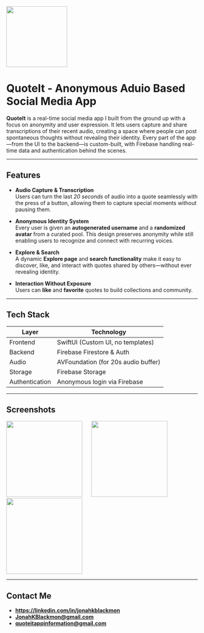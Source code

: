 <a href="https://apps.apple.com/app/id6747531233">
  <img src="https://developer.apple.com/assets/elements/badges/download-on-the-app-store.svg" width="160"/>
</a>

# QuoteIt - Anonymous Aduio Based Social Media App

**QuoteIt** is a real-time social media app I built from the ground up with a focus on anonymity and user expression. It lets users capture and share transcriptions of their recent audio, creating a space where people can post spontaneous thoughts without revealing their identity. Every part of the app—from the UI to the backend—is custom-built, with Firebase handling real-time data and authentication behind the scenes.

---

## Features

- **Audio Capture & Transcription**  
  Users can turn the last *20 seconds* of audio into a quote seamlessly with the press of a button, allowing them to capture special moments without pausing them.

- **Anonymous Identity System**  
  Every user is given an **autogenerated username** and a **randomized avatar** from a curated pool. This design preserves anonymity while still enabling users to recognize and connect with recurring voices.

- **Explore & Search**  
  A dynamic **Explore page** and **search functionality** make it easy to discover, like, and interact with quotes shared by others—without ever revealing identity.

- **Interaction Without Exposure**  
  Users can **like** and **favorite** quotes to build collections and community.

---

## Tech Stack

| Layer           | Technology                           |
|------------------|---------------------------------------|
| Frontend         | SwiftUI (Custom UI, no templates)     |
| Backend          | Firebase Firestore & Auth            |
| Audio            | AVFoundation (for 20s audio buffer)   |
| Storage          | Firebase Storage                     |
| Authentication   | Anonymous login via Firebase         |

---

## Screenshots

<div align="left">
  <img src="https://github.com/user-attachments/assets/0d7ad9a5-6ef1-42d6-b56d-a6c9d3bd4c71" width="200" />
  &nbsp;&nbsp;&nbsp;&nbsp;
  <img src="https://github.com/user-attachments/assets/560aab9a-c576-45a8-9836-706aab347890" width="200" />
  &nbsp;&nbsp;&nbsp;&nbsp;
  <img src="https://github.com/user-attachments/assets/18ec7907-c678-4722-833e-c0da64698ba0" width="200" />
</div>

---


## Contact Me
- **https://linkedin.com/in/jonahkblackmon**
- **JonahKBlackmon@gmail.com**
- **quoteitappinformation@gmail.com**


